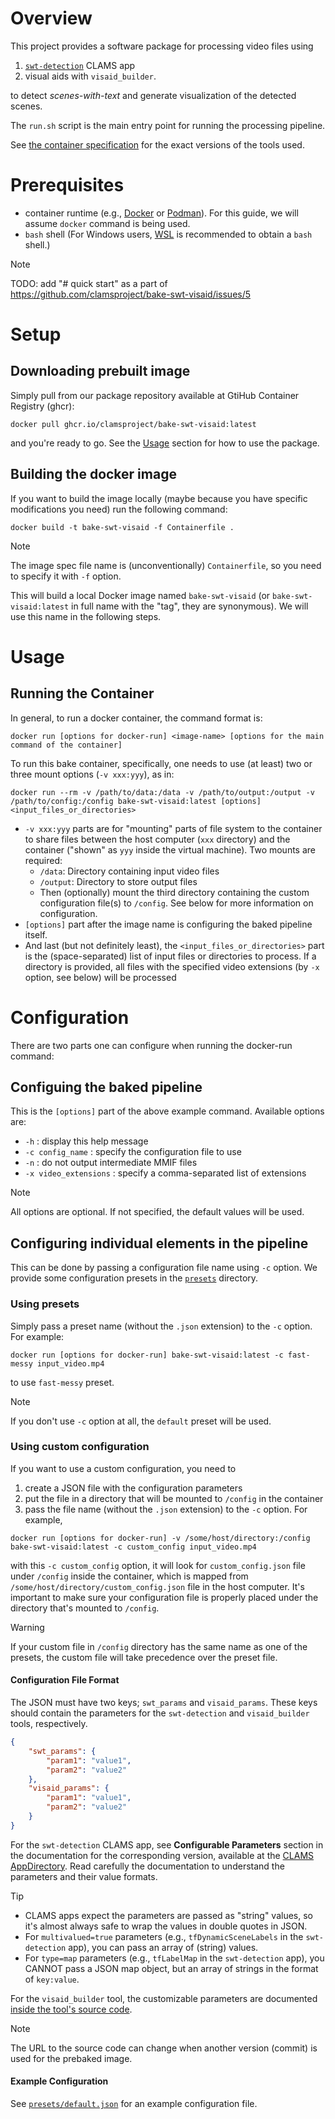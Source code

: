 # Overview

This project provides a software package for processing video files using 
1. [`swt-detection`](https://apps.clams.ai/#swt-detection) CLAMS app
2. visual aids with `visaid_builder`. 

to detect _scenes-with-text_ and generate visualization of the detected scenes.

The `run.sh` script is the main entry point for running the processing pipeline.

See [the container specification](Containerfile#L2-L3) for the exact versions of the tools used.

# Prerequisites

- container runtime (e.g., [Docker](https://www.docker.com/) or [Podman](https://podman.io/)). For this guide, we will assume `docker` command is being used.
- `bash` shell (For Windows users, [WSL](https://learn.microsoft.com/en-us/windows/wsl/) is recommended to obtain a `bash` shell.)

> [!NOTE]
> TODO: add "# quick start" as a part of https://github.com/clamsproject/bake-swt-visaid/issues/5

# Setup

## Downloading prebuilt image
Simply pull from our package repository available at GtiHub Container Registry (ghcr):

```
docker pull ghcr.io/clamsproject/bake-swt-visaid:latest
```

and you're ready to go. See the [Usage](#usage) section for how to use the package. 

## Building the docker image

If you want to build the image locally (maybe because you have specific modifications you need)  run the following command:

```
docker build -t bake-swt-visaid -f Containerfile .
```

> [!NOTE]
> The image spec file name is (unconventionally) `Containerfile`, so you need to specify it with `-f` option.
 
This will build a local Docker image named `bake-swt-visaid` (or `bake-swt-visaid:latest` in full name with the "tag", they are synonymous). We will use this name in the following steps.

# Usage

## Running the Container

In general, to run a docker container, the command format is: 
```
docker run [options for docker-run] <image-name> [options for the main command of the container]
```

To run this bake container, specifically, one needs to use (at least) two or three mount options (`-v xxx:yyy`), as in:
```
docker run --rm -v /path/to/data:/data -v /path/to/output:/output -v /path/to/config:/config bake-swt-visaid:latest [options] <input_files_or_directories>
```

- `-v xxx:yyy` parts are for "mounting" parts of file system to the container to share files between the host computer (`xxx` directory) and the container ("shown" as `yyy` inside the virtual machine). Two mounts are required:
    - `/data`: Directory containing input video files
    - `/output`: Directory to store output files
    - Then (optionally) mount the third directory containing the custom configuration file(s) to `/config`. See below for more information on configuration.
- `[options]` part after the image name is configuring the baked pipeline itself. 
- And last (but not definitely least), the `<input_files_or_directories>` part is the (space-separated) list of input files or directories to process. If a directory is provided, all files with the specified video extensions (by `-x` option, see below) will be processed

# Configuration

There are two parts one can configure when running the docker-run command: 

## Configuing the baked pipeline 
This is the `[options]` part of the above example command. Available options are: 

- `-h` : display this help message
- `-c config_name` : specify the configuration file to use
- `-n` : do not output intermediate MMIF files
- `-x video_extensions` : specify a comma-separated list of extensions

> [!NOTE]
> All options are optional. If not specified, the default values will be used.

## Configuring individual elements in the pipeline

This can be done by passing a configuration file name using `-c` option. We provide some configuration presets in the [`presets`](presets) directory. 

### Using presets
Simply pass a preset name (without the `.json` extension) to the `-c` option. For example:
```
docker run [options for docker-run] bake-swt-visaid:latest -c fast-messy input_video.mp4
```
to use `fast-messy` preset. 

> [!NOTE]
> If you don't use `-c` option at all, the `default` preset will be used.

### Using custom configuration
If you want to use a custom configuration, you need to 
1. create a JSON file with the configuration parameters
2. put the file in a directory that will be mounted to `/config` in the container
3. pass the file name (without the `.json` extension) to the `-c` option. For example, 

``` 
docker run [options for docker-run] -v /some/host/directory:/config bake-swt-visaid:latest -c custom_config input_video.mp4
```
with this `-c custom_config` option, it will look for `custom_config.json` file under `/config` inside the container, which is mapped from `/some/host/directory/custom_config.json` file in the host computer. It's important to make sure your configuration file is properly placed under the directory that's mounted to `/config`.

> [!WARNING]
> If your custom file in `/config` directory has the same name as one of the presets, the custom file will take precedence over the preset file.

#### Configuration File Format
The JSON must have two keys; `swt_params` and `visaid_params`. These keys should contain the parameters for the `swt-detection` and `visaid_builder` tools, respectively.

```json
{
    "swt_params": {
        "param1": "value1",
        "param2": "value2"
    },
    "visaid_params": {
        "param1": "value1",
        "param2": "value2"
    }
}
```

For the `swt-detection` CLAMS app, see **Configurable Parameters** section in the documentation for the corresponding version, available at the [CLAMS AppDirectory](https://apps.clams.ai/#swt-detection). Read carefully the documentation to understand the parameters and their value formats.
> [!TIP]
> - CLAMS apps expect the parameters are passed as "string" values, so it's almost always safe to wrap the values in double quotes in JSON. 
> - For `multivalued=true` parameters (e.g., `tfDynamicSceneLabels` in the `swt-detection` app), you can pass an array of (string) values.
> - For `type=map` parameters (e.g., `tfLabelMap` in the `swt-detection` app), you CANNOT pass a JSON map object, but an array of strings in the format of `key:value`.

For the `visaid_builder` tool, the customizable parameters are documented [inside the tool's source code](https://github.com/WGBH-MLA/visaid_builder/blob/60cfadf67614251c215198a119a7dafc739a16de/proc_swt.py#L28-L38).
> [!NOTE]
> The URL to the source code can change when another version (commit) is used for the prebaked image.

#### Example Configuration

See [`presets/default.json`](presets/default.json) for an example configuration file.
